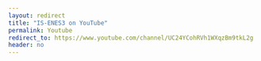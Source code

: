 ```yaml
---
layout: redirect
title: "IS-ENES3 on YouTube"
permalink: Youtube
redirect_to: https://www.youtube.com/channel/UC24YCohRVh1WXqzBm9tkL2g
header: no
---
```

